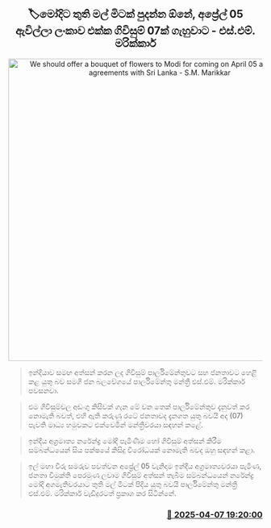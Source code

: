 <p align='center'><b><h2 align='center' title='We should offer a bouquet of flowers to Modi for coming on April 05 and signing agreements with Sri Lanka - S.M. Marikkar'>🏷මෝදිට තුති මල් මිටක් පුදන්න ඕනේ, අප්‍රේල් 05 ඇවිල්ලා ලංකාව එක්ක ගිවිසුම් 07ක් ගැහුවාට - එස්.එම්. මරික්කාර්</h2></b></p>
<p align='center'><img src='https://helakuru.sgp1.cdn.digitaloceanspaces.com/esana/images/lib/sm-marikkar-new-media.jpg' width='600' alt='We should offer a bouquet of flowers to Modi for coming on April 05 and signing agreements with Sri Lanka - S.M. Marikkar'></p>

> ඉන්දියාව සමඟ අත්සන් කරන ලද ගිවිසුම් පාර්ලිමේන්තුවට සහ ජනතාවට හෙළි කළ යුතු බව සමගි ජන බලවේගයේ පාර්ලිමේන්තු මන්ත්‍රී එස්.එම්. මරික්කාර් පවසනවා.

> එම ගිවිසුම්වල අඩංගු කිසිවක් ගැන මේ වන තෙක් පාර්ලිමේන්තුව දැනුවත් කර නොමැති බවත්, එහි ඇති කරුණු රටේ ජනතාවද දැනගත යුතු බවයි අද (07) පැවති මාධ්‍ය හමුවකට එක්වෙමින් මන්ත්‍රීවරයා සඳහන් කළේ.

> ඉන්දීය අග්‍රමාත්‍ය නරේන්ද්‍ර මෝදි පැමිණීම හෝ ගිවිසුම් අත්සන් කිරීම සම්බන්ධයෙන් සිය පක්ෂයේ කිසිදු විරෝධයක් නොමැති බවද ඔහු සඳහන් කළා.

> ඉල් මහා විරු සමරුව පවත්වන අප්‍රේල් 05 වැනිදාම ඉන්දීය අග්‍රමාත්‍යවරයා පැමිණ, ජනතා විමුක්ති පෙරමුණ ලවාම ගිවිසුම් අත්සන් තැබීම සම්බන්ධයෙන් නරේන්ද්‍ර මෝදි අගමැතිවරයාට තුති මල් මිටක් පිදිය යුතු බවයි පාර්ලිමේන්තු මන්ත්‍රී එස්.එම්. මරික්කාර් වැඩිදුරටත් ප්‍රකාශ කර සිටින්නේ.



<h3 align='right'><a href='https://www.helakuru.lk/esana/p/109041/'>📅 2025-04-07 19:20:00</a></h3>
